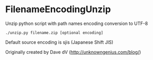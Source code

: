 # FilenameEncodingUnzip
Unzip python script with path names encoding conversion to UTF-8

`./unzip.py filename.zip [optional encoding]`

Default source encoding is sjis (Japanese Shift JIS)



Originally created by Dave dV (http://unknowngenius.com/blog/)